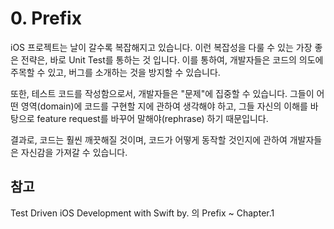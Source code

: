# 0. Prefix

iOS 프로젝트는 날이 갈수록 복잡해지고 있습니다. 이런 복잡성을 다룰 수 있는 가장 좋은 전략은, 바로 Unit Test를 통하는 것 입니다. 이를 통하여, 개발자들은 코드의 의도에 주목할 수 있고, 버그를 소개하는 것을 방지할 수 있습니다.

또한, 테스트 코드를 작성함으로서, 개발자들은 "문제"에 집중할 수 있습니다. 그들이 어떤 영역(domain)에 코드를 구현할 지에 관하여 생각해야 하고, 그들 자신의 이해를 바탕으로 feature request를 바꾸어 말해야(rephrase) 하기 때문입니다.

결과로, 코드는 훨씬 깨끗해질 것이며, 코드가 어떻게 동작할 것인지에 관하여 개발자들은 자신감을 가져갈 수 있습니다.



## 참고

Test Driven iOS Development with Swift by. 의 Prefix ~ Chapter.1

